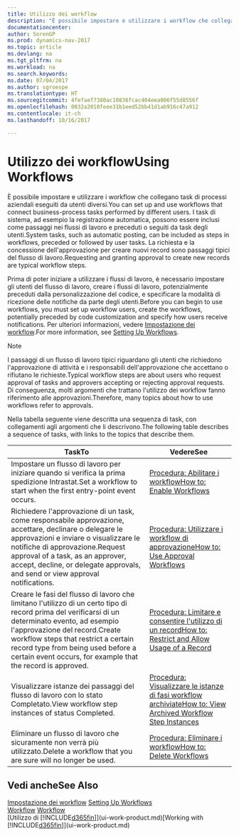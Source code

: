 ```yaml
---
title: Utilizzo dei workflow
description: "È possibile impostare e utilizzare i workflow che collegano task di processi aziendali eseguiti da utenti diversi. I task di sistema, ad esempio la registrazione automatica, possono essere inclusi come passaggi nei flussi di lavoro e preceduti o seguiti da task degli utenti. La richiesta e la concessione dell'approvazione per creare nuovi record sono passaggi tipici del workflow."
documentationcenter: 
author: SorenGP
ms.prod: dynamics-nav-2017
ms.topic: article
ms.devlang: na
ms.tgt_pltfrm: na
ms.workload: na
ms.search.keywords: 
ms.date: 07/04/2017
ms.author: sgroespe
ms.translationtype: HT
ms.sourcegitcommit: 4fefaef7380ac10836fcac404eea006f55d8556f
ms.openlocfilehash: 0032a2018feee31b1eed52bb41d1ab916c47a912
ms.contentlocale: it-ch
ms.lasthandoff: 10/16/2017

---
```

# <a name="using-workflows"></a><span data-ttu-id="06be9-105">Utilizzo dei workflow</span><span class="sxs-lookup"><span data-stu-id="06be9-105">Using Workflows</span></span>
<span data-ttu-id="06be9-106">È possibile impostare e utilizzare i workflow che collegano task di processi aziendali eseguiti da utenti diversi.</span><span class="sxs-lookup"><span data-stu-id="06be9-106">You can set up and use workflows that connect business-process tasks performed by different users.</span></span> <span data-ttu-id="06be9-107">I task di sistema, ad esempio la registrazione automatica, possono essere inclusi come passaggi nei flussi di lavoro e preceduti o seguiti da task degli utenti.</span><span class="sxs-lookup"><span data-stu-id="06be9-107">System tasks, such as automatic posting, can be included as steps in workflows, preceded or followed by user tasks.</span></span> <span data-ttu-id="06be9-108">La richiesta e la concessione dell'approvazione per creare nuovi record sono passaggi tipici del flusso di lavoro.</span><span class="sxs-lookup"><span data-stu-id="06be9-108">Requesting and granting approval to create new records are typical workflow steps.</span></span>  

 <span data-ttu-id="06be9-109">Prima di poter iniziare a utilizzare i flussi di lavoro, è necessario impostare gli utenti del flusso di lavoro, creare i flussi di lavoro, potenzialmente preceduti dalla personalizzazione del codice, e specificare la modalità di ricezione delle notifiche da parte degli utenti.</span><span class="sxs-lookup"><span data-stu-id="06be9-109">Before you can begin to use workflows, you must set up workflow users, create the workflows, potentially preceded by code customization and specify how users receive notifications.</span></span> <span data-ttu-id="06be9-110">Per ulteriori informazioni, vedere [Impostazione dei workflow](across-set-up-workflows.md).</span><span class="sxs-lookup"><span data-stu-id="06be9-110">For more information, see [Setting Up Workflows](across-set-up-workflows.md).</span></span>  

> [!NOTE]  
>  <span data-ttu-id="06be9-111">I passaggi di un flusso di lavoro tipici riguardano gli utenti che richiedono l'approvazione di attività e i responsabili dell'approvazione che accettano o rifiutano le richieste.</span><span class="sxs-lookup"><span data-stu-id="06be9-111">Typical workflow steps are about users who request approval of tasks and approvers accepting or rejecting approval requests.</span></span> <span data-ttu-id="06be9-112">Di conseguenza, molti argomenti che trattano l'utilizzo dei workflow fanno riferimento alle approvazioni.</span><span class="sxs-lookup"><span data-stu-id="06be9-112">Therefore, many topics about how to use workflows refer to approvals.</span></span>  

 <span data-ttu-id="06be9-113">Nella tabella seguente viene descritta una sequenza di task, con collegamenti agli argomenti che li descrivono.</span><span class="sxs-lookup"><span data-stu-id="06be9-113">The following table describes a sequence of tasks, with links to the topics that describe them.</span></span>  

|<span data-ttu-id="06be9-114">**Task**</span><span class="sxs-lookup"><span data-stu-id="06be9-114">**To**</span></span>|<span data-ttu-id="06be9-115">**Vedere**</span><span class="sxs-lookup"><span data-stu-id="06be9-115">**See**</span></span>|  
|------------|-------------|  
|<span data-ttu-id="06be9-116">Impostare un flusso di lavoro per iniziare quando si verifica la prima spedizione Intrastat.</span><span class="sxs-lookup"><span data-stu-id="06be9-116">Set a workflow to start when the first entry-point event occurs.</span></span>|[<span data-ttu-id="06be9-117">Procedura: Abilitare i workflow</span><span class="sxs-lookup"><span data-stu-id="06be9-117">How to: Enable Workflows</span></span>](across-how-to-enable-workflows.md)|  
|<span data-ttu-id="06be9-118">Richiedere l'approvazione di un task, come responsabile approvazione, accettare, declinare o delegare le approvazioni e inviare o visualizzare le notifiche di approvazione.</span><span class="sxs-lookup"><span data-stu-id="06be9-118">Request approval of a task, as an approver, accept, decline, or delegate approvals, and send or view approval notifications.</span></span>|[<span data-ttu-id="06be9-119">Procedura: Utilizzare i workflow di approvazione</span><span class="sxs-lookup"><span data-stu-id="06be9-119">How to: Use Approval Workflows</span></span>](across-how-use-approval-workflows.md)|  
|<span data-ttu-id="06be9-120">Creare le fasi del flusso di lavoro che limitano l'utilizzo di un certo tipo di record prima del verificarsi di un determinato evento, ad esempio l'approvazione del record.</span><span class="sxs-lookup"><span data-stu-id="06be9-120">Create workflow steps that restrict a certain record type from being used before a certain event occurs, for example that the record is approved.</span></span>|[<span data-ttu-id="06be9-121">Procedura: Limitare e consentire l'utilizzo di un record</span><span class="sxs-lookup"><span data-stu-id="06be9-121">How to: Restrict and Allow Usage of a Record</span></span>](across-how-to-restrict-and-allow-usage-of-a-record.md)|  
|<span data-ttu-id="06be9-122">Visualizzare istanze dei passaggi del flusso di lavoro con lo stato Completato.</span><span class="sxs-lookup"><span data-stu-id="06be9-122">View workflow step instances of status Completed.</span></span>|[<span data-ttu-id="06be9-123">Procedura: Visualizzare le istanze di fasi workflow archiviate</span><span class="sxs-lookup"><span data-stu-id="06be9-123">How to: View Archived Workflow Step Instances</span></span>](across-how-to-view-archived-workflow-step-instances.md)|  
|<span data-ttu-id="06be9-124">Eliminare un flusso di lavoro che sicuramente non verrà più utilizzato.</span><span class="sxs-lookup"><span data-stu-id="06be9-124">Delete a workflow that you are sure will no longer be used.</span></span>|[<span data-ttu-id="06be9-125">Procedura: Eliminare i workflow</span><span class="sxs-lookup"><span data-stu-id="06be9-125">How to: Delete Workflows</span></span>](across-how-to-delete-workflows.md)|  

## <a name="see-also"></a><span data-ttu-id="06be9-126">Vedi anche</span><span class="sxs-lookup"><span data-stu-id="06be9-126">See Also</span></span>  
<span data-ttu-id="06be9-127">[Impostazione dei workflow](across-set-up-workflows.md) </span><span class="sxs-lookup"><span data-stu-id="06be9-127">[Setting Up Workflows](across-set-up-workflows.md) </span></span>  
<span data-ttu-id="06be9-128">[Workflow](across-workflow.md) </span><span class="sxs-lookup"><span data-stu-id="06be9-128">[Workflow](across-workflow.md) </span></span>  
<span data-ttu-id="06be9-129">[Utilizzo di [!INCLUDE[d365fin](includes/d365fin_md.md)]](ui-work-product.md)</span><span class="sxs-lookup"><span data-stu-id="06be9-129">[Working with [!INCLUDE[d365fin](includes/d365fin_md.md)]](ui-work-product.md)</span></span>

